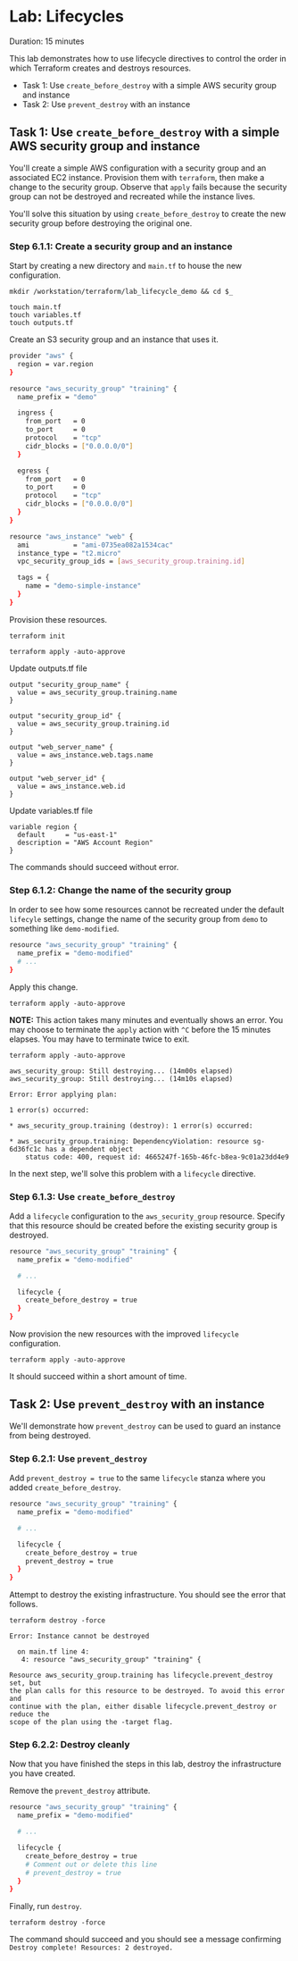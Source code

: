 # Lab: Lifecycles

Duration: 15 minutes

This lab demonstrates how to use lifecycle directives to control the order in which Terraform creates and destroys resources.

- Task 1: Use `create_before_destroy` with a simple AWS security group and instance
- Task 2: Use `prevent_destroy` with an instance

## Task 1: Use `create_before_destroy` with a simple AWS security group and instance

You'll create a simple AWS configuration with a security group and an associated EC2 instance. Provision them with `terraform`, then make a change to the security group. Observe that `apply` fails because the security group can not be destroyed and recreated while the instance lives.

You'll solve this situation by using `create_before_destroy` to create the new security group before destroying the original one.

### Step 6.1.1: Create a security group and an instance

Start by creating a new directory and `main.tf` to house the new configuration.

```shell
mkdir /workstation/terraform/lab_lifecycle_demo && cd $_
```

```shell
touch main.tf
touch variables.tf
touch outputs.tf
```

Create an S3 security group and an instance that uses it.

```bash
provider "aws" {
  region = var.region
}

resource "aws_security_group" "training" {
  name_prefix = "demo"

  ingress {
    from_port   = 0
    to_port     = 0
    protocol    = "tcp"
    cidr_blocks = ["0.0.0.0/0"]
  }

  egress {
    from_port   = 0
    to_port     = 0
    protocol    = "tcp"
    cidr_blocks = ["0.0.0.0/0"]
  }
}

resource "aws_instance" "web" {
  ami           = "ami-0735ea082a1534cac"
  instance_type = "t2.micro"
  vpc_security_group_ids = [aws_security_group.training.id]

  tags = {
    name = "demo-simple-instance"
  }
}
```

Provision these resources.

```shell
terraform init
```

```shell
terraform apply -auto-approve
```

Update outputs.tf file
```hcl
output "security_group_name" {
  value = aws_security_group.training.name
}

output "security_group_id" {
  value = aws_security_group.training.id
}

output "web_server_name" {
  value = aws_instance.web.tags.name
}

output "web_server_id" {
  value = aws_instance.web.id
}
```

Update variables.tf file
```hcl
variable region {
  default     = "us-east-1"
  description = "AWS Account Region"
}
```

The commands should succeed without error.

### Step 6.1.2: Change the name of the security group

In order to see how some resources cannot be recreated under the default `lifecyle` settings, change the name of the security group from `demo` to something like `demo-modified`.

```bash
resource "aws_security_group" "training" {
  name_prefix = "demo-modified"
  # ...
}
```

Apply this change.

```shell
terraform apply -auto-approve
```

**NOTE:** This action takes many minutes and eventually shows an error. You may choose to terminate the `apply` action with `^C` before the 15 minutes elapses. You may have to terminate twice to exit.

```shell
terraform apply -auto-approve
```

```
aws_security_group: Still destroying... (14m00s elapsed)
aws_security_group: Still destroying... (14m10s elapsed)

Error: Error applying plan:

1 error(s) occurred:

* aws_security_group.training (destroy): 1 error(s) occurred:

* aws_security_group.training: DependencyViolation: resource sg-6d36fc1c has a dependent object
	status code: 400, request id: 4665247f-165b-46fc-b8ea-9c01a23dd4e9
```

In the next step, we'll solve this problem with a `lifecycle` directive.

### Step 6.1.3: Use `create_before_destroy`

Add a `lifecycle` configuration to the `aws_security_group` resource. Specify that this resource should be created before the existing security group is destroyed.

```bash
resource "aws_security_group" "training" {
  name_prefix = "demo-modified"

  # ...

  lifecycle {
    create_before_destroy = true
  }
}
```

Now provision the new resources with the improved `lifecycle` configuration.

```shell
terraform apply -auto-approve
```

It should succeed within a short amount of time.

## Task 2: Use `prevent_destroy` with an instance

We'll demonstrate how `prevent_destroy` can be used to guard an instance from being destroyed.

### Step 6.2.1: Use `prevent_destroy`

Add `prevent_destroy = true` to the same `lifecycle` stanza where you added `create_before_destroy`.

```bash
resource "aws_security_group" "training" {
  name_prefix = "demo-modified"

  # ...

  lifecycle {
    create_before_destroy = true
    prevent_destroy = true
  }
}
```

Attempt to destroy the existing infrastructure. You should see the error that follows.

```shell
terraform destroy -force
```

```
Error: Instance cannot be destroyed

  on main.tf line 4:
   4: resource "aws_security_group" "training" {

Resource aws_security_group.training has lifecycle.prevent_destroy set, but
the plan calls for this resource to be destroyed. To avoid this error and
continue with the plan, either disable lifecycle.prevent_destroy or reduce the
scope of the plan using the -target flag.
```

### Step 6.2.2: Destroy cleanly

Now that you have finished the steps in this lab, destroy the infrastructure you have created.

Remove the `prevent_destroy` attribute.

```bash
resource "aws_security_group" "training" {
  name_prefix = "demo-modified"

  # ...

  lifecycle {
    create_before_destroy = true
    # Comment out or delete this line
    # prevent_destroy = true
  }
}
```

Finally, run `destroy`.

```shell
terraform destroy -force
```

The command should succeed and you should see a message confirming `Destroy complete! Resources: 2 destroyed.`
